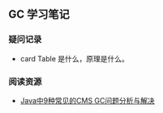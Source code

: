 ## GC 学习笔记

### 疑问记录
- card Table 是什么，原理是什么。


### 阅读资源
- [Java中9种常见的CMS GC问题分析与解决](https://mp.weixin.qq.com/s/RFwXYdzeRkTG5uaebVoLQw)